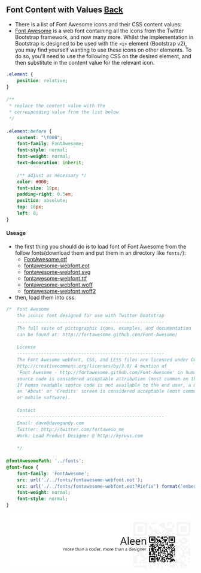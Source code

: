 ## Font Content with Values [**Back**](./../README.md)

- There is a list of Font Awesome icons and their CSS content values:
- [Font Awesome](http://fortawesome.github.com/Font-Awesome/) is a web font containing all the icons from the Twitter Bootstrap framework, and now many more. Whilst the implementation in Bootstrap is designed to be used with the `<i>` element (Bootstrap v2), you may find yourself wanting to use these icons on other elements. To do so, you'll need to use the following CSS on the desired element, and then substitute in the content value for the relevant icon.

```css
.element {
    position: relative;
}
 
/**
 * replace the content value with the
 * corresponding value from the list below
 */
 
.element:before {
    content: "\f000";
    font-family: FontAwesome;
    font-style: normal;
    font-weight: normal;
    text-decoration: inherit;

    /** adjust as necessary */
    color: #000;
    font-size: 18px;
    padding-right: 0.5em;
    position: absolute;
    top: 10px;
    left: 0;
}
```

#### Useage

- the first thing you should do is to load font of Font Awesome from the follow fonts(download them and put them in an directory like `fonts/`):
    - [FontAwesome.otf](https://github.com/aleen42/css/blob/master/content/fonts/FontAwesome.otf?raw=true)
    - [fontawesome-webfont.eot](https://github.com/aleen42/css/blob/master/content/fonts/fontawesome-webfont.eot?raw=true)
    - [fontawesome-webfont.svg](https://github.com/aleen42/css/raw/master/content/fonts/fontawesome-webfont.svg?raw=true)
    - [fontawesome-webfont.ttf](https://github.com/aleen42/css/blob/master/content/fonts/fontawesome-webfont.ttf?raw=true)
    - [fontawesome-webfont.woff](https://github.com/aleen42/css/blob/master/content/fonts/fontawesome-webfont.woff?raw=true)
    - [fontawesome-webfont.woff2](https://github.com/aleen42/css/blob/master/content/fonts/fontawesome-webfont.woff2?raw=true)
- then, load them into css:

```css
/*  Font Awesome
    the iconic font designed for use with Twitter Bootstrap
    -------------------------------------------------------
    The full suite of pictographic icons, examples, and documentation
    can be found at: http://fortawesome.github.com/Font-Awesome/

    License
    -------------------------------------------------------
    The Font Awesome webfont, CSS, and LESS files are licensed under CC BY 3.0:
    http://creativecommons.org/licenses/by/3.0/ A mention of
    'Font Awesome - http://fortawesome.github.com/Font-Awesome' in human-readable
    source code is considered acceptable attribution (most common on the web).
    If human readable source code is not available to the end user, a mention in
    an 'About' or 'Credits' screen is considered acceptable (most common in desktop
    or mobile software).

    Contact
    -------------------------------------------------------
    Email: dave@davegandy.com
    Twitter: http://twitter.com/fortaweso_me
    Work: Lead Product Designer @ http://kyruus.com

    */

@fontAwesomePath: '../fonts';
@font-face {
    font-family: 'FontAwesome';
    src: url('./../fonts/fontawesome-webfont.eot');
    src: url('./../fonts/fontawesome-webfont.eot?#iefix') format('embedded-opentype'), url('./../fonts/fontawesome-webfont.woff') format('woff'), url('./../fonts/fontawesome-webfont.ttf') format('truetype'), url('./../fonts/fontawesome-webfont.svg#FontAwesome') format('svg');
    font-weight: normal;
    font-style: normal;
}
```

<a href="http://aleen42.github.io/" target="_blank" ><img src="./../pic/tail.gif"></a>